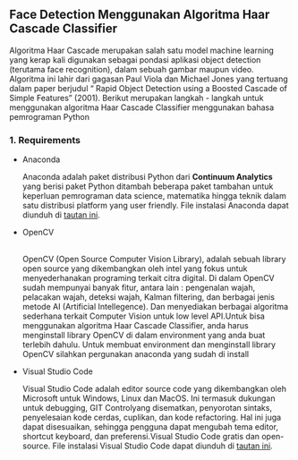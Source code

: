 ## Face Detection Menggunakan Algoritma Haar Cascade Classifier

Algoritma Haar Cascade merupakan salah satu model machine learning yang kerap kali digunakan sebagai pondasi aplikasi object detection (terutama face recognition), dalam sebuah gambar maupun video. Algoritma ini lahir dari gagasan Paul Viola dan Michael Jones yang tertuang dalam paper berjudul “ Rapid Object Detection using a Boosted Cascade of Simple Features” (2001).
Berikut merupakan langkah - langkah untuk menggunakan algoritma Haar Cascade Classifier menggunakan bahasa pemrograman Python

### 1. Requirements
- Anaconda
&nbsp;&nbsp;<p>Anaconda adalah paket distribusi Python dari **Continuum Analytics** yang berisi paket Python ditambah beberapa paket tambahan untuk keperluan pemrograman data science, matematika   hingga teknik dalam satu distribusi platform yang user friendly. File instalasi Anaconda dapat diunduh di <a href="https://www.anaconda.com/products/individual">tautan ini</a>.</p> 
- OpenCV  
&nbsp;&nbsp;<p>OpenCV (Open Source Computer Vision Library), adalah sebuah library open source yang dikembangkan oleh intel  yang fokus untuk menyederhanakan programing terkait citra digital. Di dalam OpenCV sudah mempunyai banyak fitur, antara lain : pengenalan wajah, pelacakan wajah, deteksi wajah, Kalman filtering, dan berbagai jenis metode AI (Artificial Intellegence). Dan menyediakan berbagai algoritma sederhana terkait Computer Vision untuk low level API.Untuk bisa menggunakan algoritma Haar Cascade Classifier, anda harus menginstall library OpenCV di dalam environment yang anda buat terlebih dahulu. Untuk membuat environment dan menginstall library OpenCV silahkan pergunakan anaconda yang sudah di install</p>
- Visual Studio Code
&nbsp;&nbsp;<p>Visual Studio Code adalah editor source code yang dikembangkan oleh Microsoft untuk Windows, Linux dan MacOS. Ini termasuk dukungan untuk debugging, GIT Controlyang disematkan, penyorotan sintaks, penyelesaian kode cerdas, cuplikan, dan kode refactoring. Hal ini juga dapat disesuaikan, sehingga pengguna dapat mengubah tema editor, shortcut keyboard, dan preferensi.Visual Studio Code gratis dan open-source. File instalasi Visual Studio Code dapat diunduh di <a href="https://code.visualstudio.com/">tautan ini</a>.</p>
